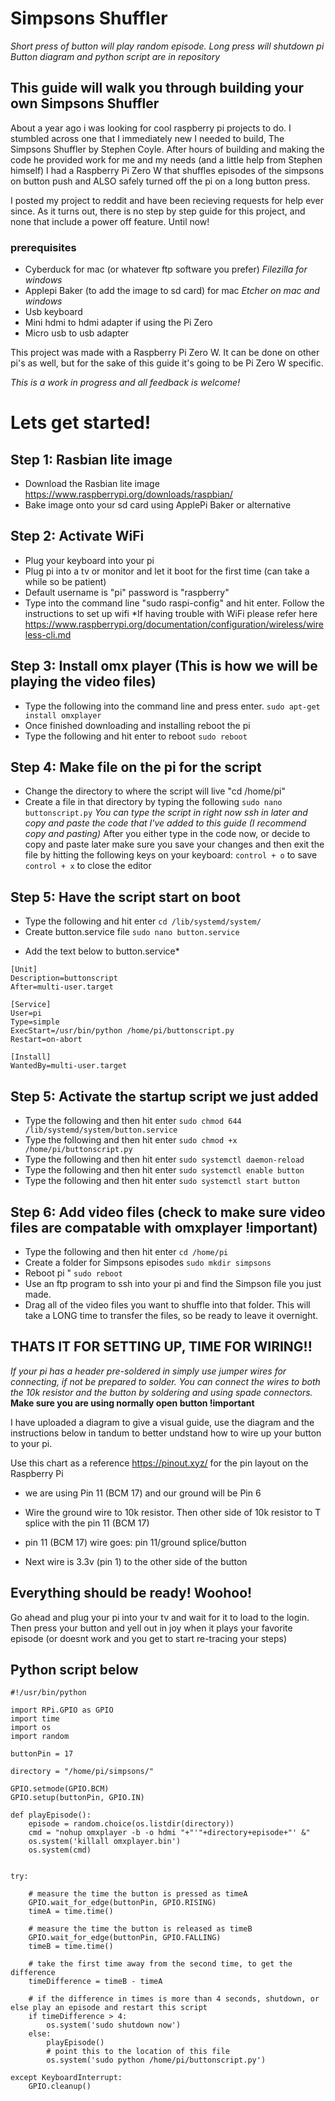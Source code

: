 # Simpsons Shuffler 
*Short press of button will play random episode. Long press will shutdown pi*
*Button diagram and python script are in repository*

## This guide will walk you through building your own Simpsons Shuffler

About a year ago i was looking for cool raspberry pi projects to do. I stumbled across one that I immediately new 
I needed to build, The Simpsons Shuffler by Stephen Coyle. After hours of building and making the code he provided work for 
me and my needs (and a little help from Stephen himself) I had a Raspberry Pi Zero W that shuffles episodes of the simpsons on button push and ALSO safely turned off the pi on a long button press. 

I posted my project to reddit and have been recieving requests for help ever since. As it turns out, there is no step by step guide for this project, and none that include a power off feature. Until now!



### prerequisites
  - Cyberduck for mac (or whatever ftp software you prefer)
    *Filezilla for windows*
  - Applepi Baker (to add the image to sd card) for mac
    *Etcher on mac and windows*
  - Usb keyboard
  - Mini hdmi to hdmi adapter if using the Pi Zero
  - Micro usb to usb adapter

This project was made with a Raspberry Pi Zero W. It can be done on other pi's as well, but for the sake of this guide it's going to be Pi Zero W specific.


*This is a work in progress and all feedback is welcome!*

# Lets get started!

## Step 1: Rasbian lite image
  - Download the Rasbian lite image https://www.raspberrypi.org/downloads/raspbian/
  - Bake image onto your sd card using ApplePi Baker or alternative  
  
## Step 2: Activate WiFi
  - Plug your keyboard into your pi
  - Plug pi into a tv or monitor and let it boot for the first time (can take a while so be patient)
  - Default username is "pi" password is "raspberry"
  - Type into the command line "sudo raspi-config" and hit enter. Follow the instructions to set up wifi
    *If having trouble with WiFi please refer here https://www.raspberrypi.org/documentation/configuration/wireless/wireless-cli.md

## Step 3: Install omx player (This is how we will be playing the video files)
  - Type the following into the command line and press enter.
  ```sudo apt-get install omxplayer ```
  - Once finished downloading and installing reboot the pi
  -  Type the following and hit enter to reboot
  ```sudo reboot``` 
  
## Step 4: Make file on the pi for the script
  - Change the directory to where the script will live "cd /home/pi"
  - Create a file in that directory by typing the following
  ``` sudo nano buttonscript.py ```
  *You can type the script in right now ssh in later and copy and paste the code that I've added to this guide (I recommend copy and pasting)*
  After you either type in the code now, or decide to copy and paste later make sure you save your changes and then exit the file by hitting the following keys on your keyboard:
  ``` control + o ``` to save 
  ``` control + x ``` to close the editor

## Step 5: Have the script start on boot
  - Type the following and hit enter
  ``` cd /lib/systemd/system/ ```
  - Create button.service file 
  ```sudo nano button.service```
  * Add the text below to button.service*
```
[Unit]
Description=buttonscript
After=multi-user.target

[Service]
User=pi
Type=simple
ExecStart=/usr/bin/python /home/pi/buttonscript.py
Restart=on-abort

[Install]
WantedBy=multi-user.target
```

## Step 5: Activate the startup script we just added
  - Type the following and then hit enter
  ``` sudo chmod 644 /lib/systemd/system/button.service ``` 
  - Type the following and then hit enter
  ``` sudo chmod +x /home/pi/buttonscript.py ```
  - Type the following and then hit enter
  ``` sudo systemctl daemon-reload ```
  - Type the following and then hit enter
  ``` sudo systemctl enable button ```
  - Type the following and then hit enter
  ``` sudo systemctl start button ```
  
## Step 6: Add video files (check to make sure video files are compatable with omxplayer !important)
  - Type the following and then hit enter
  ``` cd /home/pi ``` 
  - Create a folder for Simpsons episodes
  ``` sudo mkdir simpsons ```
  - Reboot pi "
  ``` sudo reboot ```
  - Use an ftp program to ssh into your pi and find the Simpson file you just made.
  - Drag all of the video files you want to shuffle into that folder. This will take a LONG time to transfer the files, so be ready to leave it overnight.

## THATS IT FOR SETTING UP, TIME FOR WIRING!!
  *If your pi has a header pre-soldered in simply use jumper wires for connecting, if not be prepared to solder.* 
  *You can connect the wires to both the 10k resistor and the button by soldering and using spade connectors.*
  **Make sure you are using normally open button !important**

I have uploaded a diagram to give a visual guide, use the diagram and the instructions below in tandum to better undstand how to wire up your button to your pi. 

Use this chart as a reference https://pinout.xyz/ for the pin layout on the Raspberry Pi

- we are using Pin 11 (BCM 17) and our ground will be Pin 6

- Wire the ground wire to 10k resistor. Then other side of 10k resistor to T splice with the pin 11 (BCM 17)

- pin 11 (BCM 17) wire goes: pin 11/ground splice/button

- Next wire is 3.3v (pin 1) to the other side of the button

## Everything should be ready! Woohoo!
Go ahead and plug your pi into your tv and wait for it to load to the login. Then press your button and yell out in joy when it plays your favorite episode (or doesnt work and you get to start re-tracing your steps)

## Python script below 

```
#!/usr/bin/python

import RPi.GPIO as GPIO
import time
import os
import random

buttonPin = 17 

directory = "/home/pi/simpsons/"

GPIO.setmode(GPIO.BCM)
GPIO.setup(buttonPin, GPIO.IN)

def playEpisode():
	episode = random.choice(os.listdir(directory))
	cmd = "nohup omxplayer -b -o hdmi "+"'"+directory+episode+"' &"
	os.system('killall omxplayer.bin')
	os.system(cmd)


try:

    # measure the time the button is pressed as timeA
    GPIO.wait_for_edge(buttonPin, GPIO.RISING)
    timeA = time.time()

    # measure the time the button is released as timeB
    GPIO.wait_for_edge(buttonPin, GPIO.FALLING)
    timeB = time.time()

    # take the first time away from the second time, to get the difference
    timeDifference = timeB - timeA

    # if the difference in times is more than 4 seconds, shutdown, or else play an episode and restart this script
    if timeDifference > 4:
        os.system('sudo shutdown now')
    else:
        playEpisode()
        # point this to the location of this file
        os.system('sudo python /home/pi/buttonscript.py')

except KeyboardInterrupt:  
    GPIO.cleanup() 
```
